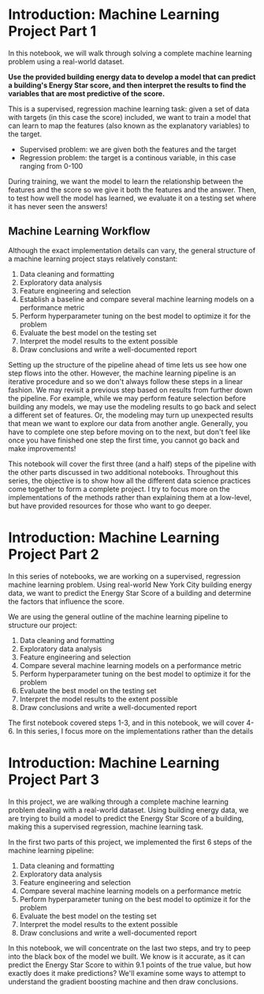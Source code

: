 # Introduction: Machine Learning Project Part 1

In this notebook, we will walk through solving a complete machine learning problem using a real-world dataset.

__Use the provided building energy data to develop a model that can predict a building's Energy Star score, and then interpret the results to find the variables that are most predictive of the score.__

This is a supervised, regression machine learning task: given a set of data with targets (in this case the score) included, we want to train a model that can learn to map the features (also known as the explanatory variables) to the target. 

* Supervised problem: we are given both the features and the target
* Regression problem: the target is a continous variable, in this case ranging from 0-100

During training, we want the model to learn the relationship between the features and the score so we give it both the features and the answer. Then, to test how well the model has learned, we evaluate it on a testing set where it has never seen the answers! 

## Machine Learning Workflow

Although the exact implementation details can vary, the general structure of a machine learning project stays relatively constant: 

1. Data cleaning and formatting
2. Exploratory data analysis
3. Feature engineering and selection
4. Establish a baseline and compare several machine learning models on a performance metric
5. Perform hyperparameter tuning on the best model to optimize it for the problem
6. Evaluate the best model on the testing set
7. Interpret the model results to the extent possible
8. Draw conclusions and write a well-documented report

Setting up the structure of the pipeline ahead of time lets us see how one step flows into the other. However, the machine learning pipeline is an iterative procedure and so we don't always follow these steps in a linear fashion.  We may revisit a previous step based on results from further down the pipeline. For example, while we may perform feature selection before building any models, we may use the modeling results to go back and select a different set of features. Or, the modeling may turn up unexpected results that mean we want to explore our data from another angle. Generally, you have to complete one step before moving on to the next, but don't feel like once you have finished one step the first time, you cannot go back and make improvements! 

This notebook will cover the first three (and a half) steps of the pipeline with the other parts discussed in two additional notebooks. Throughout this series, the objective is to show how all the different data science practices come together to form a complete project. I try to focus more on the implementations of the methods rather than explaining them at a low-level, but have provided resources for those who want to go deeper.
# Introduction: Machine Learning Project Part 2

In this series of notebooks, we are working on a supervised, regression machine learning problem. Using real-world New York City building energy data, we want to predict the Energy Star Score of a building and determine the factors that influence the score.

We are using the general outline of the machine learning pipeline to structure our project:

1. Data cleaning and formatting
2. Exploratory data analysis
3. Feature engineering and selection
4. Compare several machine learning models on a performance metric
5. Perform hyperparameter tuning on the best model to optimize it for the problem
6. Evaluate the best model on the testing set
7. Interpret the model results to the extent possible
8. Draw conclusions and write a well-documented report

The first notebook covered steps 1-3, and in this notebook, we will cover 4-6. In this series, I focus more on the implementations rather than the details

# Introduction: Machine Learning Project Part 3

In this project, we are walking through a complete machine learning problem dealing with a real-world dataset. Using building energy data, we are trying to build a model to predict the Energy Star Score of a building, making this a supervised regression, machine learning task.

In the first two parts of this project, we implemented the first 6 steps of the machine learning pipeline:

1. Data cleaning and formatting
2. Exploratory data analysis
3. Feature engineering and selection
4. Compare several machine learning models on a performance metric
5. Perform hyperparameter tuning on the best model to optimize it for the problem
6. Evaluate the best model on the testing set
7. Interpret the model results to the extent possible
8. Draw conclusions and write a well-documented report

In this notebook, we will concentrate on the last two steps, and try to peep into the black box of the model we built. We know is it accurate, as it can predict the Energy Star Score to within 9.1 points of the true value, but how exactly does it make predictions? We'll examine some ways to attempt to understand the gradient boosting machine and then draw conclusions.
